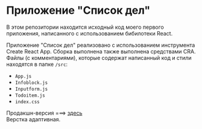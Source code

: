 # Приложение "Список дел"  
В этом репозитории находится исходный код моего первого приложения, написанного с использованием бибилотеки React.  
             
Приложение "Список дел" реализовано с использованием инструмента Create React App. Сборка выполнена также выполнена средствами CRA.  
Файлы (с комментариями), которые содержат написанный код и стили находятся в папке `/src`: 
* `App.js`
* `Infoblock.js`
* `Inputform.js`
* `Todoitem.js`
* `index.css`

Продакшн-версия ===> [здесь](https://srgmkv.github.io/todoapp/build/)  
Верстка адаптивная.
